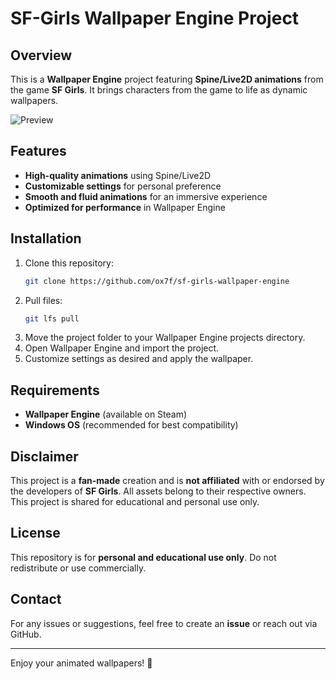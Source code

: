 # SF-Girls Wallpaper Engine Project

## Overview

This is a **Wallpaper Engine** project featuring **Spine/Live2D animations** from the game **SF Girls**. It brings characters from the game to life as dynamic wallpapers.

![Preview](./static/img/example.gif)

## Features

- **High-quality animations** using Spine/Live2D
- **Customizable settings** for personal preference
- **Smooth and fluid animations** for an immersive experience
- **Optimized for performance** in Wallpaper Engine

## Installation

1. Clone this repository:
   ```bash
   git clone https://github.com/ox7f/sf-girls-wallpaper-engine
   ```
2. Pull files:
   ```bash
   git lfs pull
   ```
3. Move the project folder to your Wallpaper Engine projects directory.
4. Open Wallpaper Engine and import the project.
5. Customize settings as desired and apply the wallpaper.

## Requirements

- **Wallpaper Engine** (available on Steam)
- **Windows OS** (recommended for best compatibility)

## Disclaimer

This project is a **fan-made** creation and is **not affiliated** with or endorsed by the developers of **SF Girls**. All assets belong to their respective owners. This project is shared for educational and personal use only.

## License

This repository is for **personal and educational use only**. Do not redistribute or use commercially.

## Contact

For any issues or suggestions, feel free to create an **issue** or reach out via GitHub.

---

Enjoy your animated wallpapers! 🚀
